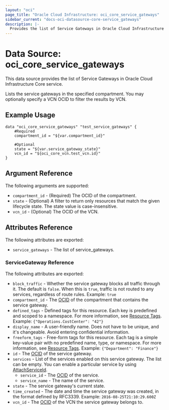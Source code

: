 ```yaml
---
layout: "oci"
page_title: "Oracle Cloud Infrastructure: oci_core_service_gateways"
sidebar_current: "docs-oci-datasource-core-service_gateways"
description: |-
  Provides the list of Service Gateways in Oracle Cloud Infrastructure Core service
---
```


# Data Source: oci_core_service_gateways
This data source provides the list of Service Gateways in Oracle Cloud Infrastructure Core service.

Lists the service gateways in the specified compartment. You may optionally specify a VCN OCID
to filter the results by VCN.


## Example Usage

```hcl
data "oci_core_service_gateways" "test_service_gateways" {
	#Required
	compartment_id = "${var.compartment_id}"

	#Optional
	state = "${var.service_gateway_state}"
	vcn_id = "${oci_core_vcn.test_vcn.id}"
}
```

## Argument Reference

The following arguments are supported:

* `compartment_id` - (Required) The OCID of the compartment.
* `state` - (Optional) A filter to return only resources that match the given lifecycle state.  The state value is case-insensitive. 
* `vcn_id` - (Optional) The OCID of the VCN.


## Attributes Reference

The following attributes are exported:

* `service_gateways` - The list of service_gateways.

### ServiceGateway Reference

The following attributes are exported:

* `block_traffic` - Whether the service gateway blocks all traffic through it. The default is `false`. When this is `true`, traffic is not routed to any services, regardless of route rules.  Example: `true` 
* `compartment_id` - The [OCID](https://docs.cloud.oracle.com/iaas/Content/General/Concepts/identifiers.htm) of the compartment that contains the service gateway. 
* `defined_tags` - Defined tags for this resource. Each key is predefined and scoped to a namespace. For more information, see [Resource Tags](https://docs.cloud.oracle.com/iaas/Content/General/Concepts/resourcetags.htm).  Example: `{"Operations.CostCenter": "42"}` 
* `display_name` - A user-friendly name. Does not have to be unique, and it's changeable. Avoid entering confidential information. 
* `freeform_tags` - Free-form tags for this resource. Each tag is a simple key-value pair with no predefined name, type, or namespace. For more information, see [Resource Tags](https://docs.cloud.oracle.com/iaas/Content/General/Concepts/resourcetags.htm).  Example: `{"Department": "Finance"}` 
* `id` - The [OCID](https://docs.cloud.oracle.com/iaas/Content/General/Concepts/identifiers.htm) of the service gateway.
* `services` - List of the services enabled on this service gateway. The list can be empty. You can enable a particular service by using [AttachServiceId](https://docs.cloud.oracle.com/iaas/api/#/en/iaas/20160918/ServiceGateway/AttachServiceId). 
	* `service_id` - The [OCID](https://docs.cloud.oracle.com/iaas/Content/General/Concepts/identifiers.htm) of the service. 
	* `service_name` - The name of the service.
* `state` - The service gateway's current state.
* `time_created` - The date and time the service gateway was created, in the format defined by RFC3339.  Example: `2016-08-25T21:10:29.600Z` 
* `vcn_id` - The [OCID](https://docs.cloud.oracle.com/iaas/Content/General/Concepts/identifiers.htm) of the VCN the service gateway belongs to. 

